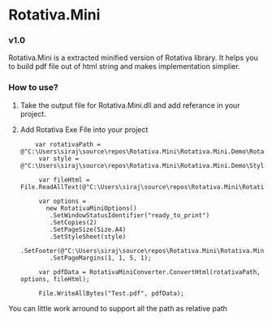 # Rotativa.Mini 
### v1.0

Rotativa.Mini is a extracted minified version of Rotativa library. It helps you to build pdf file out of html string and makes implementation simplier.

### How to use?
1. Take the output file for Rotativa.Mini.dll and add referance in your project.
2. Add Rotativa Exe File into your project


           var rotativaPath = @"C:\Users\siraj\source\repos\Rotativa.Mini\Rotativa.Mini.Demo\Rotativa";
            var style = @"C:\Users\siraj\source\repos\Rotativa.Mini\Rotativa.Mini.Demo\Stylesheet1.css";

            var fileHtml = File.ReadAllText(@"C:\Users\siraj\source\repos\Rotativa.Mini\Rotativa.Mini.Demo\dddd.html");

            var options =
              new RotativaMiniOptions()
               .SetWindowStatusIdentifier("ready_to_print")
               .SetCopies(2)
               .SetPageSize(Size.A4)
               .SetStyleSheet(style)
               .SetFooter(@"C:\Users\siraj\source\repos\Rotativa.Mini\Rotativa.Mini.Demo\ddFooter.html")
               .SetPageMargins(1, 1, 5, 1);

            var pdfData = RotativaMiniConverter.ConvertHtml(rotativaPath, options, fileHtml);

            File.WriteAllBytes("Test.pdf", pdfData);


You can little work arround to support all the path as relative path
